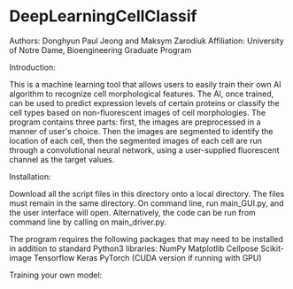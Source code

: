 # DeepLearningCellClassif

Authors: Donghyun Paul Jeong and Maksym Zarodiuk 
Affiliation: University of Notre Dame, Bioengineering Graduate Program

Introduction:

This is a machine learning tool that allows users to easily train their own AI algorithm to recognize cell morphological features. The AI, once trained, can be used to predict expression levels of certain proteins or classify the cell types based on non-fluorescent images of cell morphologies. The program contains three parts: first, the images are preprocessed in a manner of user's choice. Then the images are segmented to identify the location of each cell, then the segmented images of each cell are run through a convolutional neural network, using a user-supplied fluorescent channel as the target values. 

Installation: 

Download all the script files in this directory onto a local directory. The files must remain in the same directory. On command line, run main_GUI.py, and the user interface will open. Alternatively, the code can be run from command line by calling on main_driver.py. 

The program requires the following packages that may need to be installed in addition to standard Python3 libraries:
NumPy
Matplotlib 
Cellpose
Scikit-image
Tensorflow
Keras
PyTorch (CUDA version if running with GPU)

Training your own model:

